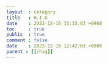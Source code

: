 ```yaml
---
layout  : category
title   : H.I.G 
date    : 2022-12-16 15:15:03 +0900
toc     : true
public  : true
comment : false
date    : 2022-12-16 12:42:03 +0900
parent : [[/hig]]
---
```



